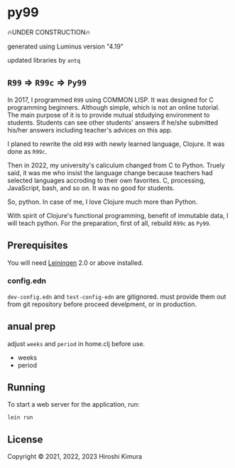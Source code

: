 # py99

🔥UNDER CONSTRUCTION🔥

generated using Luminus version "4.19"

updated libraries by `antq`

## `R99` => `R99c` => `Py99`

In 2017, I programmed `R99` using COMMON LISP.
It was designed for C programming beginners.
Although simple, which is not an online tutorial.
The main purpose of it is to provide mutual stdudying environment to
students. Students can see other students' answers if he/she submitted
his/her answers including teacher's advices on this app.

I planed to rewrite the old `R99` with newly learned language,
Clojure. It was done as `R99c`.

Then in 2022, my university's caliculum changed from C to Python.
Truely said, it was me who insist the language change because teachers had selected languages accroding to their own favorites. C, processing, JavaScript, bash, and so on. It was no good for students.

So, python. In case of me, I love Clojure much more than Python.

With spirit of Clojure's functional programming, benefit of immutable data, I will teach python. For the preparation, first of all, rebuild `R99c` as `Py99`.

## Prerequisites

You will need [Leiningen][1] 2.0 or above installed.

[1]: https://github.com/technomancy/leiningen

### config.edn

`dev-config.edn` and `test-config-edn` are gitignored.
must provide them out from git repository before proceed develpment,
or in production.

## anual prep

adjust `weeks` and `period` in home.clj before use.

- weeks
- period

## Running

To start a web server for the application, run:

    lein run

## License

Copyright © 2021, 2022, 2023 Hiroshi Kimura
